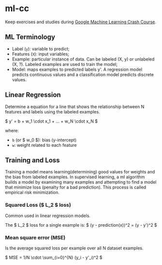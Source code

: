 # ml-cc
Keep exercises and studies during [Google Machine Learning Crash Course](https://developers.google.com/machine-learning/crash-course?hl=pt-br).

## ML Terminology
- Label (`y`): variable to predict;
- Features (`X`): input variables;
- Example: particular instance of data. Can be labeled (X, y) or unlabeled (X, ?). Labeled examples are used to train the model;
- Model: maps examples to predicted labels y'. A regression model predicts continuous values and a classification model predicts discrete values.

## Linear Regression
Determine a equation for a line that shows the relationship between N features and labels using the labeled examples.

$ y' = b + w_1 \cdot x_1 + ... + w_N \cdot x_N  $

where:
- `b` (or $ w_0 $): bias (y-intercept)
- `w`: weight related to each feature

## Training and Loss
Training a model means learning(determining) good values for weights and the bias from labeled examples. In supervised learning, a ml algorithm builds a model by examining many examples and attempting to find a model that minimize loss (penalty for a bad prediction). This process is called empirical risk minimization.

### Squared Loss ($ L_2 $ loss)
Common used in linear regression models.

The $ L_2 $ loss for a single example is: $ (y - prediction(x))^2 = (y - y')^2 $

### Mean square error (MSE)
Is the average squared loss per example over all N dataset examples.

$ MSE = 1/N \cdot \sum_{i=0}^{N} (y_i - y'_i)^2 $